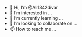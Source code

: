 - 👋 Hi, I’m @Ali1342divar
- 👀 I’m interested in ...
- 🌱 I’m currently learning ...
- 💞️ I’m looking to collaborate on ...
- 📫 How to reach me ...

<!---
Ali1342divar/Ali1342divar is a ✨ special ✨ repository because its `README.md` (this file) appears on your GitHub profile.
You can click the Preview link to take a look at your changes.
--->
